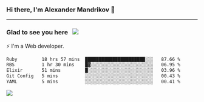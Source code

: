 ### Hi there, I'm Alexander Mandrikov 👋

- - -

### Glad to see you here &nbsp; ![](https://komarev.com/ghpvc/?username=nunsez&color=blue&label=visitors)

⚡ I'm a Web developer.

<!--✨ My GitHub <a href="https://nunsez.github.io/" target="_blank">resume link</a>-->

<!--
**nunsez/nunsez** is a ✨ _special_ ✨ repository because its `README.md` (this file) appears on your GitHub profile.

Here are some ideas to get you started:

- 🔭 I’m currently working on ...
- 🌱 I’m currently learning ...
- 👯 I’m looking to collaborate on ...
- 🤔 I’m looking for help with ...
- 💬 Ask me about ...
- 📫 How to reach me: ...
- 😄 Pronouns: ...
- ⚡ Fun fact: ...
-->


<!--START_SECTION:waka-->

```txt
Ruby         18 hrs 57 mins  ██████████████████████░░░   87.66 %
RBS          1 hr 30 mins    █▓░░░░░░░░░░░░░░░░░░░░░░░   06.95 %
Elixir       51 mins         █░░░░░░░░░░░░░░░░░░░░░░░░   03.96 %
Git Config   5 mins          ░░░░░░░░░░░░░░░░░░░░░░░░░   00.43 %
YAML         5 mins          ░░░░░░░░░░░░░░░░░░░░░░░░░   00.41 %
```

<!--END_SECTION:waka-->


<span>
<!-- <img height="160em" src="https://github-readme-stats-nunsez.vercel.app/api?username=nunsez&show_icons=true&count_private=true&hide_border=true&hide=issues" /> -->
<img src="https://github-readme-stats-nunsez.vercel.app/api/top-langs/?username=nunsez&layout=compact&hide_border=true" />
</span>


<!--
[![willianrod's wakatime stats](https://github-readme-stats.vercel.app/api/wakatime?username=nunsez&hide_border=true)](https://github.com/anuraghazra/github-readme-stats)
-->
